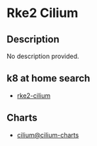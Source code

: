 # Rke2 Cilium

## Description

No description provided.

## k8 at home search

- [rke2-cilium](https://nanne.dev/k8s-at-home-search/#/rke2-cilium)

## Charts

- [cilium@cilium-charts](https://helm.cilium.io/)
